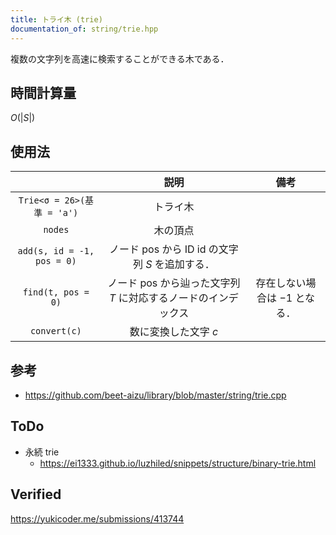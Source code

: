 ```yaml
---
title: トライ木 (trie)
documentation_of: string/trie.hpp
---
```


複数の文字列を高速に検索することができる木である．


## 時間計算量

$O(\lvert S \rvert)$


## 使用法

||説明|備考|
|:--:|:--:|:--:|
|`Trie<σ = 26>(基準 = 'a')`|トライ木||
|`nodes`|木の頂点||
|`add(s, id = -1, pos = 0)`|ノード $\mathrm{pos}$ から ID $\mathrm{id}$ の文字列 $S$ を追加する．||
|`find(t, pos = 0)`|ノード $\mathrm{pos}$ から辿った文字列 $T$ に対応するノードのインデックス|存在しない場合は $-1$ となる．|
|`convert(c)`|数に変換した文字 $c$||


## 参考

- https://github.com/beet-aizu/library/blob/master/string/trie.cpp


## ToDo

- 永続 trie
  - https://ei1333.github.io/luzhiled/snippets/structure/binary-trie.html


## Verified

https://yukicoder.me/submissions/413744
